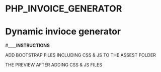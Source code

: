 # PHP_INVOICE_GENERATOR
# Dynamic invioce generator

#________INSTRUCTIONS____

ADD BOOTSTRAP FILES INCLUDING CSS & JS TO THE ASSEST FOLDER

THE PREVIEW AFTER ADDING CSS & JS FILES


